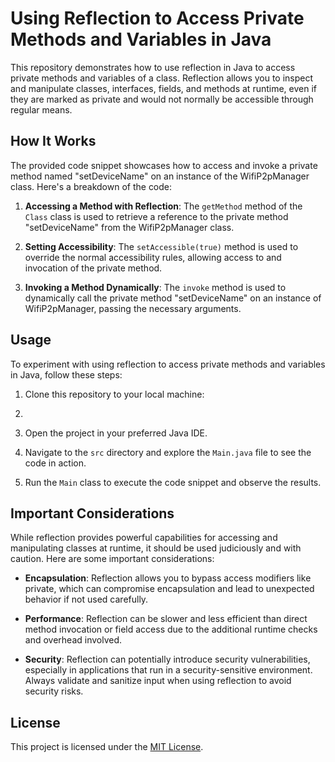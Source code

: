 # Using Reflection to Access Private Methods and Variables in Java

This repository demonstrates how to use reflection in Java to access private methods and variables of a class. Reflection allows you to inspect and manipulate classes, interfaces, fields, and methods at runtime, even if they are marked as private and would not normally be accessible through regular means.

## How It Works

The provided code snippet showcases how to access and invoke a private method named "setDeviceName" on an instance of the WifiP2pManager class. Here's a breakdown of the code:

1. **Accessing a Method with Reflection**: The `getMethod` method of the `Class` class is used to retrieve a reference to the private method "setDeviceName" from the WifiP2pManager class.

2. **Setting Accessibility**: The `setAccessible(true)` method is used to override the normal accessibility rules, allowing access to and invocation of the private method.

3. **Invoking a Method Dynamically**: The `invoke` method is used to dynamically call the private method "setDeviceName" on an instance of WifiP2pManager, passing the necessary arguments.

## Usage

To experiment with using reflection to access private methods and variables in Java, follow these steps:

1. Clone this repository to your local machine:
2. 
2. Open the project in your preferred Java IDE.

3. Navigate to the `src` directory and explore the `Main.java` file to see the code in action.

4. Run the `Main` class to execute the code snippet and observe the results.

## Important Considerations

While reflection provides powerful capabilities for accessing and manipulating classes at runtime, it should be used judiciously and with caution. Here are some important considerations:

- **Encapsulation**: Reflection allows you to bypass access modifiers like private, which can compromise encapsulation and lead to unexpected behavior if not used carefully.

- **Performance**: Reflection can be slower and less efficient than direct method invocation or field access due to the additional runtime checks and overhead involved.

- **Security**: Reflection can potentially introduce security vulnerabilities, especially in applications that run in a security-sensitive environment. Always validate and sanitize input when using reflection to avoid security risks.

## License

This project is licensed under the [MIT License](LICENSE).

